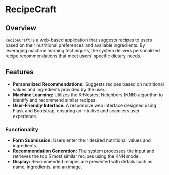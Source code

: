 # RecipeCraft

## Overview
`RecipeCraft` is a web-based application that suggests recipes to users based on their nutritional preferences and available ingredients. By leveraging machine learning techniques, the system delivers personalized recipe recommendations that meet users' specific dietary needs.

## Features
- **Personalized Recommendations:** Suggests recipes based on nutritional values and ingredients provided by the user.
- **Machine Learning:** Utilizes the K-Nearest Neighbors (KNN) algorithm to identify and recommend similar recipes.
- **User-Friendly Interface:** A responsive web interface designed using Flask and Bootstrap, ensuring an intuitive and seamless user experience.

### Functionality
- **Form Submission:** Users enter their desired nutritional values and ingredients.
- **Recommendation Generation:** The system processes the input and retrieves the top 5 most similar recipes using the KNN model.
- **Display:** Recommended recipes are presented with details such as name, ingredients, and an image. 
